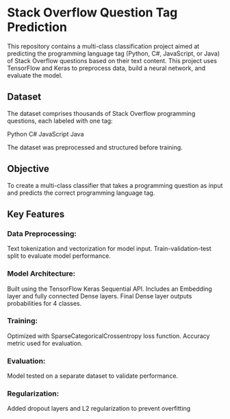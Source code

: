 # Stack Overflow Question Tag Prediction

This repository contains a multi-class classification project aimed at predicting the programming language tag (Python, C#, JavaScript, or Java) of Stack Overflow questions based on their text content. This project uses TensorFlow and Keras to preprocess data, build a neural network, and evaluate the model.

## Dataset
The dataset comprises thousands of Stack Overflow programming questions, each labeled with one tag:

Python
C#
JavaScript
Java

The dataset was preprocessed and structured before training.

## Objective
To create a multi-class classifier that takes a programming question as input and predicts the correct programming language tag.

## Key Features

### Data Preprocessing:

Text tokenization and vectorization for model input.
Train-validation-test split to evaluate model performance.

### Model Architecture:

Built using the TensorFlow Keras Sequential API.
Includes an Embedding layer and fully connected Dense layers.
Final Dense layer outputs probabilities for 4 classes.

### Training:

Optimized with SparseCategoricalCrossentropy loss function.
Accuracy metric used for evaluation.

### Evaluation:

Model tested on a separate dataset to validate performance.

### Regularization:

Added dropout layers and L2 regularization to prevent overfitting
